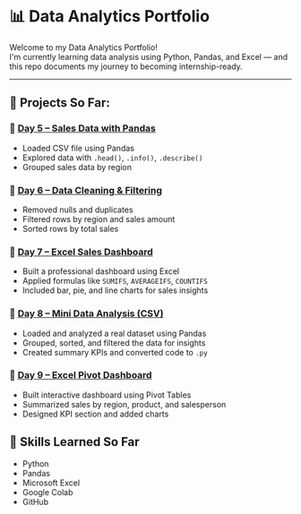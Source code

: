 # 📊 Data Analytics Portfolio 
Welcome to my Data Analytics Portfolio!  
I'm currently learning data analysis using Python, Pandas, and Excel — and this repo documents my journey to becoming internship-ready.

---

## 🚀 Projects So Far:

### 📁 [Day 5 – Sales Data with Pandas](./Day%205/)
- Loaded CSV file using Pandas
- Explored data with `.head()`, `.info()`, `.describe()`
- Grouped sales data by region

### 📁 [Day 6 – Data Cleaning & Filtering](./Day%206/)
- Removed nulls and duplicates
- Filtered rows by region and sales amount
- Sorted rows by total sales

### 📁 [Day 7 – Excel Sales Dashboard](./Day%207/)
- Built a professional dashboard using Excel
- Applied formulas like `SUMIFS`, `AVERAGEIFS`, `COUNTIFS`
- Included bar, pie, and line charts for sales insights

### 📁 [Day 8 – Mini Data Analysis (CSV)](./Day%208/)
- Loaded and analyzed a real dataset using Pandas
- Grouped, sorted, and filtered the data for insights
- Created summary KPIs and converted code to `.py`

### 📁 [Day 9 – Excel Pivot Dashboard](./Day%209/)
- Built interactive dashboard using Pivot Tables
- Summarized sales by region, product, and salesperson
- Designed KPI section and added charts


## 🧠 Skills Learned So Far
- Python
- Pandas
- Microsoft Excel
- Google Colab
- GitHub
